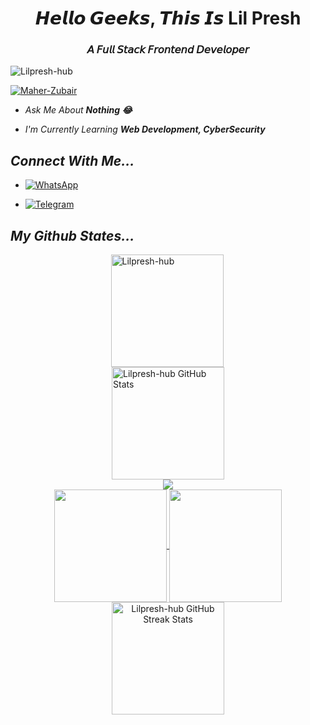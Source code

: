 <h1 align="center">𝙃𝙚𝙡𝙡𝙤 𝙂𝙚𝙚𝙠𝙨, 𝙏𝙝𝙞𝙨 𝙄𝙨 Lil Presh</h1>
<h3 align="center">𝘈 𝘍𝘶𝘭𝘭 𝘚𝘵𝘢𝘤𝘬 𝘍𝘳𝘰𝘯𝘵𝘦𝘯𝘥 𝘋𝘦𝘷𝘦𝘭𝘰𝘱𝘦𝘳</h3>

<p align="left"> <img src="https://komarev.com/ghpvc/?username=Lilpresh-hub&label=Profile%20views&color=0e75b6&style=flat" alt="Lilpresh-hub" /> </p>

<p align="left"> <a href="https://github.com/Lilpresh-hub"><img src="https://github-profile-trophy.vercel.app/?username=Lilpresh-hub&theme=dark_lover" alt="Maher-Zubair" /></a> </p>

- *Ask Me About **Nothing 😂***


- *I'm Currently Learning **Web Development, CyberSecurity***

## *Connect With Me...*

- [![WhatsApp](https://img.shields.io/badge/WhatsApp-25D366?style=for-the-badge&logo=whatsapp&logoColor=white)](https://wa.me/2349152597171) 

- [![Telegram](https://img.shields.io/badge/telegram-0088cc?style=for-the-badge&logo=telegram&logoColor=white)](https://t.me/@heislilpresh) &nbsp;&nbsp;&nbsp;&nbsp;&nbsp;&nbsp;&nbsp;&nbsp;

## *My Github States...*


<div style="display: flex; flex-direction: column; align-items: center;">

<img align="left" height="180em" src="https://github-readme-stats.vercel.app/api/top-langs/?username=Maher-Zubair&layout=compact&theme=dark" alt=Lilpresh-hub />
<img height="180em" src="https://github-readme-stats.vercel.app/api?username=Lilpresh-hub&show_icons=true&locale=en&theme=dark" alt="Lilpresh-hub GitHub Stats" />



<img src="https://user-images.githubusercontent.com/73097560/115834477-dbab4500-a447-11eb-908a-139a6edaec5c.gif">
<div align="center">
<a href="https://github.com/Lilpresh-hub">
<img align="center" src="http://github-profile-summary-cards.vercel.app/api/cards/most-commit-language?username=Lilpresh-hub&theme=dark" height="180em" />
<img align="center" src="http://github-profile-summary-cards.vercel.app/api/cards/repos-per-language?username=Lilpresh-hub&theme=dark" height="180em" />
<img height="180em" src="https://github-readme-streak-stats.herokuapp.com/?user=Lilpresh-hub&theme=dark" alt="Lilpresh-hub GitHub Streak Stats" />
</div>
